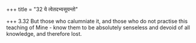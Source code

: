 +++
title = "32 ये त्वेतदभ्यसूयन्तो"

+++
3.32 But those who calumniate it, and those who do not practise this
teaching of Mine - know them to be absolutely senseless and devoid of
all knowledge, and therefore lost.
